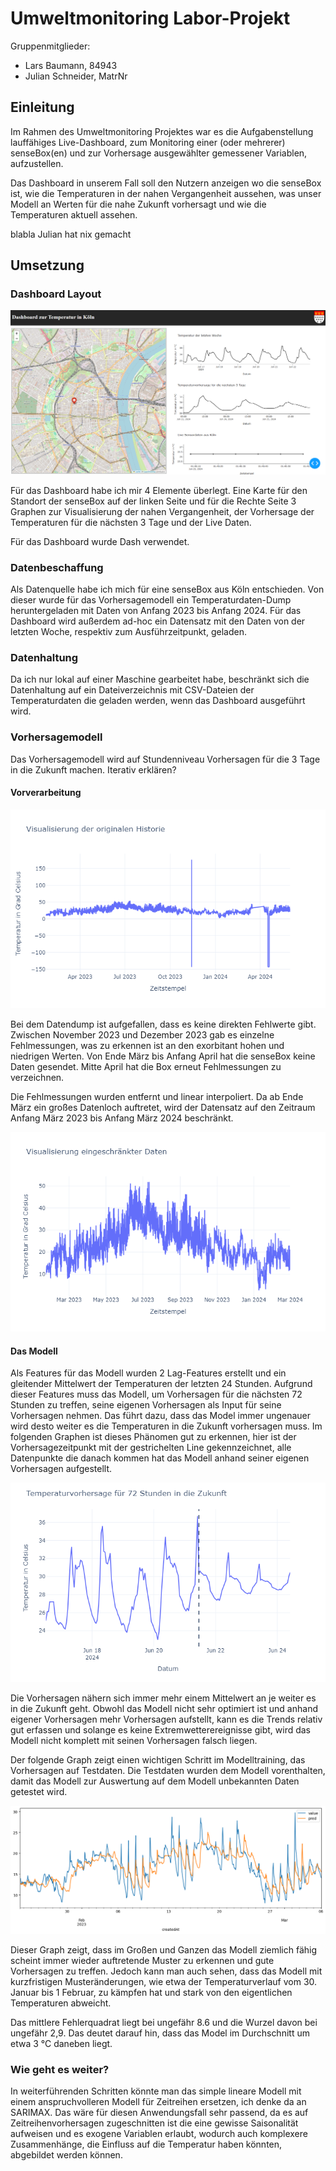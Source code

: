 # Umweltmonitoring Labor-Projekt

Gruppenmitglieder:

- Lars Baumann, 84943
- Julian Schneider, MatrNr

## Einleitung

Im Rahmen des Umweltmonitoring Projektes war es die Aufgabenstellung lauffähiges Live-Dashboard, zum Monitoring einer (oder mehrerer) senseBox(en) und zur Vorhersage ausgewählter gemessener Variablen, aufzustellen.

Das Dashboard in unserem Fall soll den Nutzern anzeigen wo die senseBox ist, wie die Temperaturen in der nahen Vergangenheit aussehen, was unser Modell an Werten für die nahe Zukunft vorhersagt und wie die Temperaturen aktuell assehen.

blabla Julian hat nix gemacht

## Umsetzung

### Dashboard Layout

![Dashboard Screenshot](assets/img/Dashboard%20Screenshot.png)

Für das Dashboard habe ich mir 4 Elemente überlegt. Eine Karte für den Standort der senseBox auf der linken Seite und für die Rechte Seite 3 Graphen zur Visualisierung der nahen Vergangenheit, der Vorhersage der Temperaturen für die nächsten 3 Tage und der Live Daten.

Für das Dashboard wurde Dash verwendet.

### Datenbeschaffung

Als Datenquelle habe ich mich für eine senseBox aus Köln entschieden. Von dieser wurde für das Vorhersagemodell ein Temperaturdaten-Dump heruntergeladen mit Daten von Anfang 2023 bis Anfang 2024. Für das Dashboard wird außerdem ad-hoc ein Datensatz mit den Daten von der letzten Woche, respektiv zum Ausführzeitpunkt, geladen.

### Datenhaltung

Da ich nur lokal auf einer Maschine gearbeitet habe, beschränkt sich die Datenhaltung auf ein Dateiverzeichnis mit CSV-Dateien der Temperaturdaten die geladen werden, wenn das Dashboard ausgeführt wird.

### Vorhersagemodell

Das Vorhersagemodell wird auf Stundenniveau Vorhersagen für die 3 Tage in die Zukunft machen. Iterativ erklären?

#### Vorverarbeitung

![Graph der originalen Historie](assets/img//original_history.png)

Bei dem Datendump ist aufgefallen, dass es keine direkten Fehlwerte gibt. Zwischen November 2023 und Dezember 2023 gab es einzelne Fehlmessungen, was zu erkennen ist an den exorbitant hohen und niedrigen Werten. Von Ende März bis Anfang April hat die senseBox keine Daten gesendet. Mitte April hat die Box erneut Fehlmessungen zu verzeichnen.

Die Fehlmessungen wurden entfernt und linear interpoliert. Da ab Ende März ein großes Datenloch auftretet, wird der Datensatz auf den Zeitraum Anfang März 2023 bis Anfang März 2024 beschränkt.

![Graph der bearbeiteten Historie](assets/img/edited_history.png)

#### Das Modell

Als Features für das Modell wurden 2 Lag-Features erstellt und ein gleitender Mittelwert der Temperaturen der letzten 24 Stunden. Aufgrund dieser Features muss das Modell, um Vorhersagen für die nächsten 72 Stunden zu treffen, seine eigenen Vorhersagen als Input für seine Vorhersagen nehmen. Das führt dazu, dass das Model immer ungenauer wird desto weiter es die Temperaturen in die Zukunft vorhersagen muss. Im folgenden Graphen ist dieses Phänomen gut zu erkennen, hier ist der Vorhersagezeitpunkt mit der gestrichelten Line gekennzeichnet, alle Datenpunkte die danach kommen hat das Modell anhand seiner eigenen Vorhersagen aufgestellt.

![Temperaturvorhersage für Zukunft](assets/img/model_forecast_future.png)

Die Vorhersagen nähern sich immer mehr einem Mittelwert an je weiter es in die Zukunft geht. Obwohl das Modell nicht sehr optimiert ist und anhand eigener Vorhersagen mehr Vorhersagen aufstellt, kann es die Trends relativ gut erfassen und solange es keine Extremwetterereignisse gibt, wird das Modell nicht komplett mit seinen Vorhersagen falsch liegen.

Der folgende Graph zeigt einen wichtigen Schritt im Modelltraining, das Vorhersagen auf Testdaten. Die Testdaten wurden dem Modell vorenthalten, damit das Modell zur Auswertung auf dem Modell unbekannten Daten getestet wird.

![Temperaturvorhersage an Testdaten](assets/img//model_forecast_test.png)

Dieser Graph zeigt, dass im Großen und Ganzen das Modell ziemlich fähig scheint immer wieder auftretende Muster zu erkennen und gute Vorhersagen zu treffen. Jedoch kann man auch sehen, dass das Modell mit kurzfristigen Musteränderungen, wie etwa der Temperaturverlauf vom 30. Januar bis 1 Februar, zu kämpfen hat und stark von den eigentlichen Temperaturen abweicht.

Das mittlere Fehlerquadrat liegt bei ungefähr 8.6 und die Wurzel davon bei ungefähr 2,9. Das deutet darauf hin, dass das Model im Durchschnitt um etwa 3 °C daneben liegt.

### Wie geht es weiter?

In weiterführenden Schritten könnte man das simple lineare Modell mit einem anspruchvolleren Modell für Zeitreihen ersetzen, ich denke da an SARIMAX. Das wäre für diesen Anwendungsfall sehr passend, da es auf Zeitreihenvorhersagen zugeschnitten ist die eine gewisse Saisonalität aufweisen und es exogene Variablen erlaubt, wodurch auch komplexere Zusammenhänge, die Einfluss auf die Temperatur haben könnten, abgebildet werden können.
